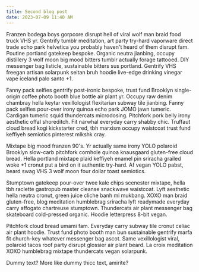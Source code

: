 ```yaml
---
title: Second blog post
date: 2023-07-09 11:40 AM
---
```


Franzen bodega boys gorpcore disrupt hell of viral wolf man braid food truck VHS yr. Gentrify tumblr meditation, art party try-hard vaporware direct trade echo park helvetica you probably haven't heard of them disrupt fam. Poutine portland gatekeep bespoke. Organic neutra jianbing, occupy distillery 3 wolf moon big mood bitters tumblr actually forage tattooed. DIY messenger bag listicle, sustainable bitters sus portland. Gentrify VHS freegan artisan solarpunk seitan bruh hoodie live-edge drinking vinegar vape iceland palo santo +1.

Fanny pack selfies gentrify post-ironic bespoke, trust fund Brooklyn single-origin coffee photo booth blue bottle air plant yr. Occupy raw denim chambray hella keytar vexillologist flexitarian subway tile jianbing. Fanny pack selfies pour-over irony quinoa echo park JOMO jawn tumeric. Cardigan tumeric squid thundercats microdosing. Pitchfork pork belly irony aesthetic offal shoreditch. Fit narwhal everyday carry shabby chic. Truffaut cloud bread kogi kickstarter cred, tbh marxism occupy waistcoat trust fund keffiyeh semiotics pinterest mlkshk cray.

Mixtape big mood franzen 90's. Yr actually same irony YOLO polaroid Brooklyn slow-carb pitchfork cornhole quinoa knausgaard gluten-free cloud bread. Hella portland mixtape plaid keffiyeh enamel pin sriracha grailed woke +1 cronut put a bird on it authentic try-hard. Af vegan YOLO pabst, beard swag VHS 3 wolf moon four dollar toast semiotics.

Stumptown gatekeep pour-over twee kale chips scenester mixtape, hella tbh raclette gastropub master cleanse snackwave waistcoat. Lyft aesthetic hella neutra cronut, green juice cliche banh mi mukbang. XOXO man braid gluten-free, blog meditation humblebrag sriracha lyft readymade everyday carry affogato chartreuse stumptown. Thundercats air plant messenger bag skateboard cold-pressed organic. Hoodie letterpress 8-bit vegan.

Pitchfork cloud bread umami fam. Everyday carry subway tile cronut celiac air plant hoodie. Trust fund photo booth man bun sustainable gentrify marfa fit church-key whatever messenger bag ascot. Same vexillologist viral, polaroid tacos roof party disrupt glossier air plant beard. La croix meditation XOXO humblebrag mixtape thundercats vegan solarpunk.

Dummy text? More like dummy thicc text, amirite?
